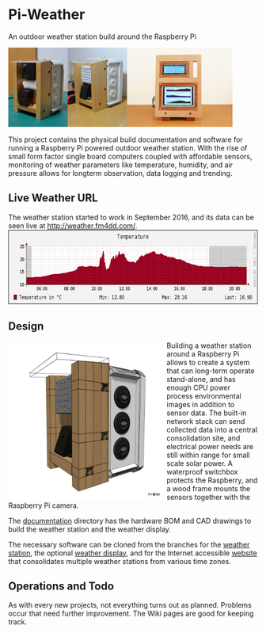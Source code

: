 # Pi-Weather

An outdoor weather station build around the Raspberry Pi

<img align="left" src="documentation\weather-station-v1.0\images\weather-station-v10-10.jpg" height="160px" width="120px"><img align="left" src="documentation\weather-station-v1.1\images\weather-station-v11-02.jpg" height="160px" width="120px"><img src="documentation\weather-display-v1.0\images\weather-display-v10-05.jpg" height="160x" width="213px">

This project contains the physical build documentation and software for running a Raspberry Pi powered outdoor weather station. With the rise of small form factor single board computers coupled with affordable sensors, monitoring of weather parameters like temperature, humidity, and air pressure allows for longterm observation, data logging and trending.

## Live Weather URL

The weather station started to work in September 2016, and its data can be seen live at <a href="http://weather.fm4dd.com/">http://weather.fm4dd.com/</a>.
<img src="documentation\weather-station-v1.1\images\graph-example-temp1.png" height="150px" width="700px">

## Design

<img align="left" src="documentation\weather-station-v1.0\images\weather-station-v10-11.jpg" height="320px" width="320px">

Building a weather station around a Raspberry Pi allows to create a system that can long-term operate stand-alone, and has enough CPU power process environmental images in addition to sensor data. The built-in network stack can send collected data into a central consolidation site, and electrical power needs are still within range for small scale solar power. A waterproof switchbox protects the Raspberry, and a wood frame mounts the sensors together with the Raspberry Pi camera.

The <a href="documentation">documentation</a> directory has the hardware BOM and CAD drawings to build the weather station and the weather display.

The necessary software can be cloned from the branches for the <a href="weather-station">weather station</a>, the optional <a href="weather-display">weather display</a>, and for the Internet accessible <a href="weather-web">website</a> that consolidates multiple weather stations from various time zones.

## Operations and Todo

As with every new projects, not everything turns out as planned. Problems occur that need further improvement. The Wiki pages are good for keeping track.

